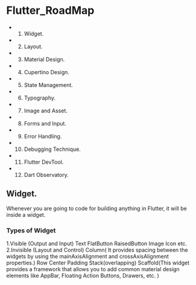 # Flutter_RoadMap

- 1. Widget.
- 2. Layout.
- 3. Material Design.
- 4. Cupertino Design.
- 5. State Management.
- 6. Typography.
- 7. Image and Asset.
- 8. Forms and Input.
- 9. Error Handling.
- 10. Debugging Technique.
- 11. Flutter DevTool.
- 12. Dart Observatory.

## Widget.
Whenever you are going to code for building anything in Flutter, it will be inside a widget.

### Types of Widget

1.Visible (Output and Input)
Text
FlatButton
RaisedButton
Image 
Icon etc.
2.Invisible (Layout and Control)
Column( It provides spacing between the widgets by using the mainAxisAlignment and crossAxisAlignment properties.)
Row
Center
Padding
Stack(overlapping)
Scaffold(This widget provides a framework that allows you to add common material design elements like AppBar, Floating Action Buttons, Drawers, etc.
)
